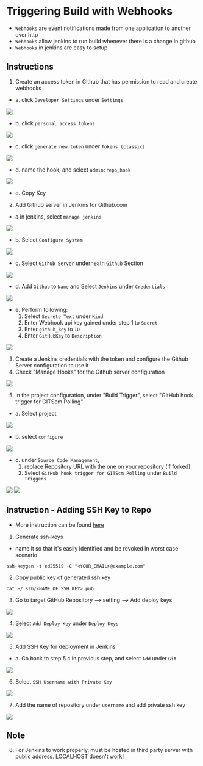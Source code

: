 # Triggering Build with Webhooks

- `Webhooks` are event notifications made from one application to another over http
- `Webhooks` allow jenkins to run build whenever there is a change in github
- `Webhooks` in jenkins are easy to setup

## Instructions

1. Create an access token in Github that has permission to read and create webhooks
- a. click `Developer Settings` under `Settings`

<img src="https://user-images.githubusercontent.com/6856382/224565006-403b15a1-f38f-4cfe-a16f-075d39d5fb18.png">

- b. click `personal access tokens`

<img src="https://user-images.githubusercontent.com/6856382/224565294-4310f3f5-09c4-4bc4-af50-f237d4e9049d.png">

- c. click `generate new token` under `Tokens (classic)`

<img src="https://user-images.githubusercontent.com/6856382/224565409-eecd2884-cbe6-4178-a8b1-d7d702d19a7f.png">

- d. name the hook, and select `admin:repo_hook`

<img src="https://user-images.githubusercontent.com/6856382/224565500-439a4499-fd3a-4d59-9bf7-9aed540a80ab.png">

- e. Copy Key

2. Add Github server in Jenkins for Github.com

- a in jenkins, select `manage jenkins`

<img src="https://user-images.githubusercontent.com/6856382/224568174-1c0d5a23-d22b-46fe-9db1-6a14acfc3d15.png">

- b. Select `Configure System`

<img src="https://user-images.githubusercontent.com/6856382/224568337-29850b15-0182-4998-aae2-2f35d7935942.png">

- c. Select `Github Server` underneath `Github` Section

<img src="https://user-images.githubusercontent.com/6856382/224568492-80774c9b-7aae-49fa-a3c7-91f5a0ef1490.png">

- d. Add `Github` to `Name` and Select `Jenkins` under `Credentials`

<img src="https://user-images.githubusercontent.com/6856382/224568609-cb1745b8-fbd1-436a-b726-c9fb91661fe4.png">

- e. Perform following: 
    1. Select `Secrete Text` under `Kind`
    2. Enter Webhook api key gained under step 1 to `Secret`
    3. Enter `github_key` to `ID`
    4. Enter `GitHubKey` to `Description`

<img src="https://user-images.githubusercontent.com/6856382/224569180-348b005b-37e6-44a4-9c66-a072eb797bca.png">

3. Create a Jenkins credentials with the token and configure the Github Server configuration to use it
4. Check "Manage Hooks" for the Github server configuration

<img src="https://user-images.githubusercontent.com/6856382/224569354-082c8173-3c71-46c8-9620-5ece74b3f0d0.png">

5. In the project configuration, under "Build Trigger", select "GitHub hook trigger for GITScm Polling"

- a. Select project

<img src="https://user-images.githubusercontent.com/6856382/224570216-e086e844-a2c4-4b0d-ab55-e2fad61ec94f.png">

- b. select `configure`

<img src="https://user-images.githubusercontent.com/6856382/224570269-f7d3d31a-9c58-4e28-9fe0-55467a317426.png">

- c. under `Source Code Management`,
    1. replace Repository URL with the one on your repository (if forked)
    2. Select `GitHub hook trigger for GITScm Polling` under `Build Triggers`

<img src="https://user-images.githubusercontent.com/6856382/224570408-6ba1cee9-6b39-488a-b3d9-3b47acae87dd.png">

<img src="https://user-images.githubusercontent.com/6856382/224570612-d14d93dd-0bc5-480f-ace9-9c5e742c2275.png">


## Instruction - Adding SSH Key to Repo 
- More instruction can be found [here](https://levelup.gitconnected.com/setup-ssh-between-jenkins-and-github-e4d7d226b271)

1. Generate ssh-keys
- name it so that it's easily identified and be revoked in worst case scenario

```
ssh-keygen -t ed25519 -C "<YOUR_EMAIL>@example.com"
```

2. Copy public key of generated ssh key

```
cat ~/.ssh/<NAME_OF_SSH_KEY>.pub
```

3. Go to target GitHub Repository --> setting --> Add deploy keys

<img src="https://user-images.githubusercontent.com/6856382/224575297-8a17ddb6-d4ef-41ee-b151-21401da98a0f.png">

4. Select `Add Deploy Key` under `Deploy Keys`

<img src="https://user-images.githubusercontent.com/6856382/224575764-97859724-d345-472d-81b2-d1fc6148ecfa.png">

5. Add SSH Key for deployment in Jenkins
- a. Go back to step 5.c in previous step, and select `Add` under `Git`
<img src="https://user-images.githubusercontent.com/6856382/224576315-21c3ae81-6cd2-4d8a-a549-193f648b25a1.png">

6. Select `SSH Username with Private Key`

<img src="https://user-images.githubusercontent.com/6856382/224576359-648c6570-279d-4252-a914-6c9c1ca8e90b.png">

7. Add the name of repository under `username` and add private ssh key

<img src="https://user-images.githubusercontent.com/6856382/224576484-7075e6f5-8076-4a7c-9f04-98876fb64e06.png">


## Note

8. For Jenkins to work properly, must be hosted in third party server with public address. LOCALHOST doesn't work!

#